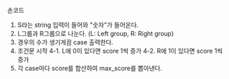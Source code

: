 ​손코드

1. S라는 string 입력이 들어와 "숫자"가 들어온다.
2. L그룹과 R그룹으로 나눈다. (L: Left group, R: Right group)
3. 경우의 수가 생기게끔 case 출력한다.
4. 조건문 시작
   4-1. L에 0이 있다면 score 1씩 증가
   4-2. R에 1이 있다면 score 1씩 증가
5. 각 case마다 score를 합산하여 max_score를 뽑아낸다.

